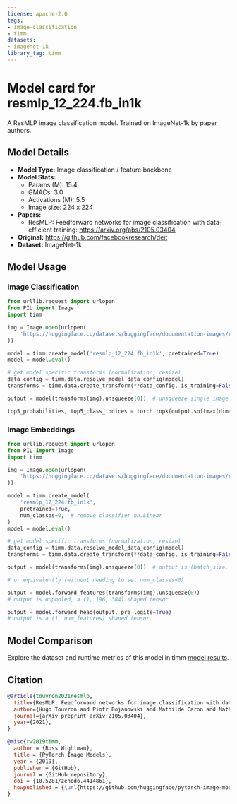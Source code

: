 ```yaml
---
license: apache-2.0
tags:
- image-classification
- timm
datasets:
- imagenet-1k
library_tag: timm
---
```

# Model card for resmlp_12_224.fb_in1k

A ResMLP image classification model. Trained on ImageNet-1k by paper authors.

## Model Details
- **Model Type:** Image classification / feature backbone
- **Model Stats:**
  - Params (M): 15.4
  - GMACs: 3.0
  - Activations (M): 5.5
  - Image size: 224 x 224
- **Papers:**
  - ResMLP:  Feedforward networks for image classification with data-efficient training: https://arxiv.org/abs/2105.03404
- **Original:** https://github.com/facebookresearch/deit
- **Dataset:** ImageNet-1k

## Model Usage
### Image Classification
```python
from urllib.request import urlopen
from PIL import Image
import timm

img = Image.open(urlopen(
    'https://huggingface.co/datasets/huggingface/documentation-images/resolve/main/beignets-task-guide.png'
))

model = timm.create_model('resmlp_12_224.fb_in1k', pretrained=True)
model = model.eval()

# get model specific transforms (normalization, resize)
data_config = timm.data.resolve_model_data_config(model)
transforms = timm.data.create_transform(**data_config, is_training=False)

output = model(transforms(img).unsqueeze(0))  # unsqueeze single image into batch of 1

top5_probabilities, top5_class_indices = torch.topk(output.softmax(dim=1) * 100, k=5)
```

### Image Embeddings
```python
from urllib.request import urlopen
from PIL import Image
import timm

img = Image.open(urlopen(
    'https://huggingface.co/datasets/huggingface/documentation-images/resolve/main/beignets-task-guide.png'
))

model = timm.create_model(
    'resmlp_12_224.fb_in1k',
    pretrained=True,
    num_classes=0,  # remove classifier nn.Linear
)
model = model.eval()

# get model specific transforms (normalization, resize)
data_config = timm.data.resolve_model_data_config(model)
transforms = timm.data.create_transform(**data_config, is_training=False)

output = model(transforms(img).unsqueeze(0))  # output is (batch_size, num_features) shaped tensor

# or equivalently (without needing to set num_classes=0)

output = model.forward_features(transforms(img).unsqueeze(0))
# output is unpooled, a (1, 196, 384) shaped tensor

output = model.forward_head(output, pre_logits=True)
# output is a (1, num_features) shaped tensor
```

## Model Comparison
Explore the dataset and runtime metrics of this model in timm [model results](https://github.com/huggingface/pytorch-image-models/tree/main/results).

## Citation
```bibtex
@article{touvron2021resmlp,
  title={ResMLP: Feedforward networks for image classification with data-efficient training},
  author={Hugo Touvron and Piotr Bojanowski and Mathilde Caron and Matthieu Cord and Alaaeldin El-Nouby and Edouard Grave and Gautier Izacard and Armand Joulin and Gabriel Synnaeve and Jakob Verbeek and Herv'e J'egou},
  journal={arXiv preprint arXiv:2105.03404},
  year={2021},
}
```
```bibtex
@misc{rw2019timm,
  author = {Ross Wightman},
  title = {PyTorch Image Models},
  year = {2019},
  publisher = {GitHub},
  journal = {GitHub repository},
  doi = {10.5281/zenodo.4414861},
  howpublished = {\url{https://github.com/huggingface/pytorch-image-models}}
}
```
